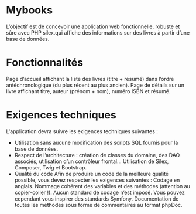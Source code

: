 # Mybooks

L’objectif est de concevoir une application web fonctionnelle, robuste et sûre avec PHP silex.qui affiche des informations sur des livres à partir d’une base de données. 

# Fonctionnalités 

Page d’accueil affichant la liste des livres (titre + résumé) dans l’ordre antéchronologique (du plus récent au plus ancien).
Page de détails sur un livre affichant titre, auteur (prénom + nom), numéro ISBN et résumé.


# Exigences techniques
L'application devra suivre les exigences techniques suivantes :

- Utilisation sans aucune modification des scripts SQL fournis pour la base de données.
- Respect de l’architecture : création de classes du domaine, des DAO associés, utilisation d’un contrôleur frontal…
Utilisation de Silex, Composer, Twig et Bootstrap. 
- Qualité du code
Afin de produire un code de la meilleure qualité possible, vous devez respecter les exigences suivantes :
Codage en anglais.
Nommage cohérent des variables et des méthodes (attention au copier-coller !). 
Aucun standard de codage n’est imposé.
Vous pouvez cependant vous inspirer des standards Symfony.
Documentation de toutes les méthodes sous forme de commentaires au format phpDoc. 


